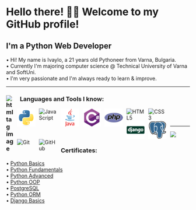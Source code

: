 # Hello there! 👋🏻 Welcome to my GitHub profile! 

## I'm a Python Web Developer

• Hi! My name is Ivaylo, a 21 years old Pythoneer from Varna, Bulgaria. <br>
• Currently I'm majoring computer science @ Technical University of Varna and SoftUni. <br>
• I'm very passionate and I'm always ready to learn & improve. <br>

---

### <img align="left" alt="html tag image" src="https://media2.giphy.com/media/QssGEmpkyEOhBCb7e1/giphy.gif?cid=ecf05e47a0n3gi1bfqntqmob8g9aid1oyj2wr3ds3mg700bl&rid=giphy.gif" width="25" style="margin-right: 5px;"> &nbsp; Languages and Tools I know:

<img align="left" alt="Python" width="50px" src="https://github.com/devicons/devicon/blob/v2.14.0/icons/python/python-original.svg" style="padding-right:10px;" />
<img align="left" alt="JavaScript" width="50px" src="https://cdn.jsdelivr.net/gh/devicons/devicon/icons/javascript/javascript-original.svg" style="padding-right:10px;" />
<img align="left" alt="Java" width="50px" src="https://github.com/devicons/devicon/blob/v2.14.0/icons/java/java-original-wordmark.svg" style="padding-right:10px;" />
<img align="left" alt="C#" width="50px" src="https://github.com/devicons/devicon/blob/v2.14.0/icons/csharp/csharp-original.svg" style="padding-right:10px;" />
<img align="left" alt="Php" width="50px" src="https://raw.githubusercontent.com/devicons/devicon/2ae2a900d2f041da66e950e4d48052658d850630/icons/php/php-original.svg" style="padding-right:10px;" />
<img align="left" alt="HTML5" width="50px" src="https://cdn.jsdelivr.net/gh/devicons/devicon/icons/html5/html5-original.svg" style="padding-right:10px;" />
<img align="left" alt="CSS3" width="50px" src="https://cdn.jsdelivr.net/gh/devicons/devicon/icons/css3/css3-original.svg" style="padding-right:10px;" />
<img align="left" alt="Django" width="50px" src="https://github.com/devicons/devicon/blob/v2.14.0/icons/django/django-original.svg" style="padding-right:10px;" />
<img align="left" alt="PostgreSQL" width="50px" src="https://github.com/devicons/devicon/blob/v2.14.0/icons/postgresql/postgresql-original.svg" style="padding-right:10px;" />
<img align="left" alt="Git" width="50px" src="https://cdn.jsdelivr.net/gh/devicons/devicon/icons/git/git-original.svg" style="padding-right:10px;" />
<img align="left" alt="GitHub" width="50px" src="https://user-images.githubusercontent.com/3369400/139447912-e0f43f33-6d9f-45f8-be46-2df5bbc91289.png" style="padding-right:10px;" />

<br />
<br />

---

<div display="flex">
  <div width="50%" height="100%">
    <img height="160" src="https://github-readme-stats-git-masterrstaa-rickstaa.vercel.app/api/top-langs/?username=Ivaylo2201&layout=compact&bg_color=09131B&hide_border=true" />
  </div>
  <div width="50%" height="100%">
    <h3 align="left">Certificates:</h3>
  <p align="left">
      • <a href="https://softuni.bg/certificates/certificates/converttoimage/147360?code=ae0c3d5e">Python Basics</a> <br>
      • <a href="https://softuni.bg/certificates/certificates/converttoimage/166757?code=a64a8746">Python Fundamentals</a> <br>
      • <a href="https://softuni.bg/certificates/certificates/converttoimage/173743?code=c522f868">Python Advanced</a> <br>
      • <a href="https://softuni.bg/certificates/certificates/converttoimage/180799?code=f0b98d92">Python OOP</a> <br>
      • <a href="https://softuni.bg/certificates/certificates/converttoimage/185959?code=82291b43">PostgreSQL</a> <br>
      • <a href="https://softuni.bg/certificates/certificates/converttoimage/193770?code=42e4d17f">Python ORM</a> <br>
      • <a href="https://softuni.bg/certificates/certificates/converttoimage/207379?code=f497e80d">Django Basics</a> <br>
  </p>
  </div>
</div>
